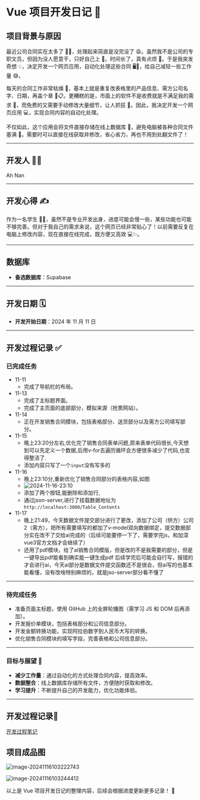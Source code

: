 # Vue 项目开发日记 📖

## 项目背景与原因

最近公司合同实在太多了 📄📄，处理起来简直是没完没了 😩。虽然我不是公司的专职文员，但因为没人愿意干，只好自己上 🙋。时间长了，真有点烦 🤯。于是我突发奇想 💡，决定开发一个网页应用，自动化处理这些合同 🖥️📑，给自己减轻一些工作量 😅。

每天的合同工作非常枯燥 🫠，基本上就是重复改表格里的产品信息、需方公司名字、日期，再盖个章 📅📋。更糟糕的是，市面上的软件不是收费就是不满足我的需求 💸，而免费的又需要手动修改大量细节，让人抓狂 🤯。因此，我决定开发一个网页应用 💻，实现合同内容的自动化处理。

不仅如此，这个应用会将文件直接存储在线上数据库 💾，避免电脑被各种合同文件塞满 📂。需要时可以直接在线获取并修改，省心省力，再也不用到处翻文件了！

------

## 开发人 👨‍💻

Ah Nan

------

## 开发心得 ✍️

作为一名学生 👨‍🎓，虽然不是专业开发出身，进度可能会慢一些，某些功能也可能不够完善。但对于我自己的需求来说，这个网页已经非常贴心了！以前需要反复在电脑上修改内容，现在直接在线完成，既方便又高效 💻✨。

------

## 数据库

- **备选数据库**：Supabase

------

## 开发日期 🗓️

- **开发开始日期**：2024 年 11 月 11 日

------

## 开发过程记录 ✅

### 已完成任务

- 11-11
  - 完成了导航栏的布局。
- 11-13
  - 完成了主标题界面。
  - 完成了主页面的底部部分，模拟来源（抢票网站）。
- 11-14
  - 正在开发销售合同模块，包括表格部分、送货部分以及需方公司填写部分。
- 11-15
  - 晚上23:20分左右,优化完了销售合同表单问题,原来表单代码很长,今天想到可以先定义一个数据,后用v-for去遍历循环会方便很多减少了代码,也变得整洁了.
  - 添加内容只写了一个`input`没有写多的
- 11-16
  - 晚上23:10分,重新优化了销售合同部分的表格内容,如图
  - ![2024-11-16-23:10](https://gitee.com/ActonT/pic-go_img/raw/master/image-20241116230959936.png)
  - 添加了两个按钮,能删除和添加行,
  - 通过json-server,进行了挂载数据地址为`http://localhost:3000/Table_Contents`
- 11-17
  - 晚上21:49，今天数据文件提交部分进行了更改，添加了公司（供方）公司2（需方），把所有需要填写的都加了v-model双向数据绑定，提交数据部分实在改不了交给ai完成的（后续可能要停一下了，需要学完js，和加深vue3官方文档才会继续了）
  - 还用了pdf模块，给了ai销售合同模版，但是改的不是我需要的部分，但是一键导出pdf能看到确实能一键生成pdf 后续学完后可能会自行写，报错的才会进行ai，今天ai部分是数据文件提交函数还不是很会，但ai写的也基本能看懂，没有改啥特别麻烦的，就是jso-server部分看不懂了

------

### 待完成任务

- 准备页面主标题，使用 GitHub 上的全屏轮播图（需学习 JS 和 DOM 后再添加）。
- 开发报价单模块，包括表格部分和公司信息部分。
- 开发金额转换功能，实现阿拉伯数字到人民币大写的转换。
- 优化销售合同模块的填写字段，完善表格和公司信息部分。

------

### 目标与展望 🎯

- **减少工作量**：通过自动化的方式处理合同内容，提高效率。
- **数据整合**：线上数据库存储所有文件，方便随时获取和修改。
- **学习提升**：不断提升自己的开发能力，优化功能体验。

------

## 开发过程记录📖

[开发过程笔记](./Vue项目开发.md)

## 项目成品图

![image-20241116103222743](https://gitee.com/ActonT/pic-go_img/raw/master/image-20241116103222743.png)

![image-20241116103244412](https://gitee.com/ActonT/pic-go_img/raw/master/image-20241116103244412.png)



以上是 Vue 项目开发日记的整理内容，后续会根据进度更新更多记录！ 🚀
